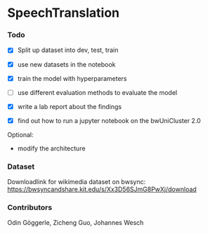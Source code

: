 # SpeechTranslation
### Todo
- [x] Split up dataset into dev, test, train
- [x] use new datasets in the notebook
- [x] train the model with hyperparameters
- [ ] use different evaluation methods to evaluate the model
- [x] write a lab report about the findings

- [x] find out how to run a jupyter notebook on the bwUniCluster 2.0
  
Optional:
- modify the architecture

### Dataset
Downloadlink for wikimedia dataset on bwsync:
https://bwsyncandshare.kit.edu/s/Xx3D56SJmG8PwXj/download

### Contributors
Odin Göggerle, Zicheng Guo, Johannes Wesch
